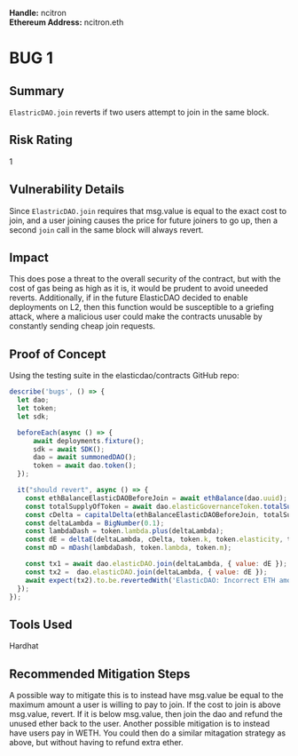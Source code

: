 **Handle:** ncitron  
**Ethereum Address:** ncitron.eth 

# BUG 1
## Summary
`ElastricDAO.join` reverts if two users attempt to join in the same block.

## Risk Rating
1

## Vulnerability Details
Since `ElastricDAO.join` requires that msg.value is equal to the exact cost to join, and a user joining causes the price for future joiners to go up, then a second `join` call in the same block will always revert.

## Impact
This does pose a threat to the overall security of the contract, but with the cost of gas being as high as it is, it would be prudent to avoid uneeded reverts. Additionally, if in the future ElasticDAO decided to enable deployments on L2, then this function would be susceptible to a griefing attack, where a malicious user could make the contracts unusable by constantly sending cheap join requests.

## Proof of Concept
Using the testing suite in the elasticdao/contracts GitHub repo:
```js
describe('bugs', () => {
  let dao;
  let token;
  let sdk;

  beforeEach(async () => {
      await deployments.fixture();
      sdk = await SDK();
      dao = await summonedDAO();
      token = await dao.token();
  });

  it("should revert", async () => {
    const ethBalanceElasticDAOBeforeJoin = await ethBalance(dao.uuid);
    const totalSupplyOfToken = await dao.elasticGovernanceToken.totalSupply();
    const cDelta = capitalDelta(ethBalanceElasticDAOBeforeJoin, totalSupplyOfToken);
    const deltaLambda = BigNumber(0.1);
    const lambdaDash = token.lambda.plus(deltaLambda);
    const dE = deltaE(deltaLambda, cDelta, token.k, token.elasticity, token.lambda, token.m);
    const mD = mDash(lambdaDash, token.lambda, token.m);

    const tx1 = await dao.elasticDAO.join(deltaLambda, { value: dE });
    const tx2 =  dao.elasticDAO.join(deltaLambda, { value: dE });
    await expect(tx2).to.be.revertedWith('ElasticDAO: Incorrect ETH amount');
  });
});
```

## Tools Used
Hardhat

## Recommended Mitigation Steps
A possible way to mitigate this is to instead have msg.value be equal to the maximum amount a user is willing to pay to join. If the cost to join is above msg.value, revert. If it is below msg.value, then join the dao and refund the unused ether back to the user. Another possible mitigation is to instead have users pay in WETH. You could then do a similar mitagation strategy as above, but without having to refund extra ether.
